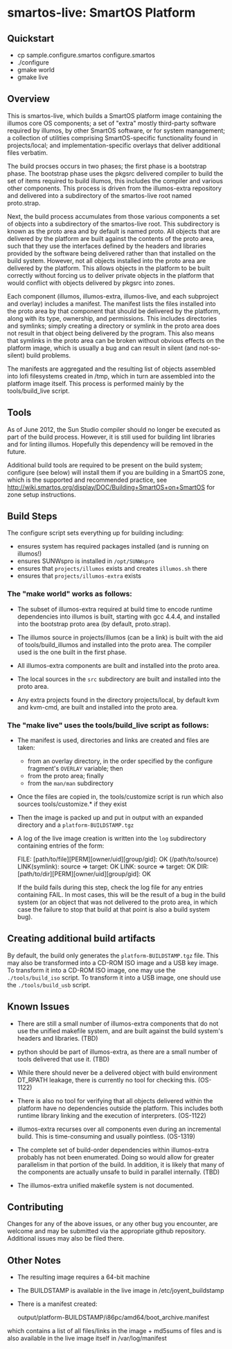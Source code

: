 # smartos-live: SmartOS Platform

## Quickstart

  * cp sample.configure.smartos configure.smartos
  * ./configure
  * gmake world
  * gmake live

## Overview

This is smartos-live, which builds a SmartOS platform image containing the
illumos core OS components; a set of "extra" mostly third-party software
required by illumos, by other SmartOS software, or for system management; a
collection of utilities comprising SmartOS-specific functionality
found in projects/local; and implementation-specific overlays that deliver
additional files verbatim.

The build procses occurs in two phases; the first phase is a bootstrap phase.
The bootstrap phase uses the pkgsrc delivered compiler to build the set of items
required to build illumos, this includes the compiler and various other
components.  This process is driven from the illumos-extra repository and
delivered into a subdirectory of the smartos-live root named proto.strap.

Next, the build process accumulates from those various components a set of
objects into a subdirectory of the smartos-live root.  This subdirectory is
known as the proto area and by default is named proto.  All objects that are
delivered by the platform are built against the contents of the proto area, such
that they use the interfaces defined by the headers and libraries provided by
the software being delivered rather than that installed on the build system.
However, not all objects installed into the proto area are delivered by the
platform.  This allows objects in the platform to be built correctly without
forcing us to deliver private objects in the platform that would conflict with
objects delivered by pkgsrc into zones.

Each component (illumos, illumos-extra, illumos-live, and each subproject
and overlay) includes a manifest.  The manifest lists the files installed
into the proto area by that component that should be delivered by the
platform, along with its type, ownership, and permissions.  This includes
directories and symlinks; simply creating a directory or symlink in the
proto area does not result in that object being delivered by the program.
This also means that symlinks in the proto area can be broken without
obvious effects on the platform image, which is usually a bug and can result
in silent (and not-so-silent) build problems.

The manifests are aggregated and the resulting list of objects assembled
into lofi filesystems created in /tmp, which in turn are assembled into the
platform image itself.  This process is performed mainly by the
tools/build_live script.

## Tools

As of June 2012, the Sun Studio compiler should no longer be executed as
part of the build process.  However, it is still used for building lint
libraries and for linting illumos.  Hopefully this dependency will be
removed in the future.

Additional build tools are required to be present on the build system;
configure (see below) will install them if you are building in a SmartOS
zone, which is the supported and recommended practice, see
http://wiki.smartos.org/display/DOC/Building+SmartOS+on+SmartOS for zone
setup instructions. 

## Build Steps

The configure script sets everything up for building including:

  * ensures system has required packages installed (and is running on illumos!)
  * ensures SUNWspro is installed in `/opt/SUNWspro`
  * ensures that `projects/illumos` exists and creates `illumos.sh` there
  * ensures that `projects/illumos-extra` exists

### The "make world" works as follows:

  * The subset of illumos-extra required at build time to encode runtime
    dependencies into illumos is built, starting with gcc 4.4.4, and
    installed into the bootstrap proto area (by default, proto.strap).

  * The illumos source in projects/illumos (can be a link) is built with the
    aid of tools/build_illumos and installed into the proto area.  The
    compiler used is the one built in the first phase.

  * All illumos-extra components are built and installed into the proto
    area.

  * The local sources in the `src` subdirectory are built and installed into
    the proto area.

  * Any extra projects found in the directory projects/local, by default kvm and
    kvm-cmd, are built and installed into the proto area.

### The "make live" uses the tools/build_live script as follows:

  * The manifest is used, directories and links are created and files are taken:
      * from an overlay directory, in the order specified by the configure
        fragment's `OVERLAY` variable; then
      * from the proto area; finally
      * from the `man/man` subdirectory

  * Once the files are copied in, the tools/customize script is run which also
    sources tools/customize.* if they exist

  * Then the image is packed up and put in output with an expanded directory and
    a `platform-BUILDSTAMP.tgz`

  * A log of the live image creation is written into the `log` subdirectory
    containing entries of the form:

	FILE: [path/to/file][PERM][owner/uid][group/gid]: OK (/path/to/source)
	LINK(symlink): source => target: OK
	LINK: source => target: OK
	DIR: [path/to/dir][PERM][owner/uid][group/gid]: OK

    If the build fails during this step, check the log file for any entries
    containing FAIL.  In most cases, this will be the result of a bug in the
    build system (or an object that was not delivered to the proto area, in
    which case the failure to stop that build at that point is also a build
    system bug).

## Creating additional build artifacts

By default, the build only generates the `platform-BUILDSTAMP.tgz` file. This
may also be transformed into a CD-ROM ISO image and a USB key image. To
transform it into a CD-ROM ISO image, one may use the `./tools/build_iso`
script. To transform it into a USB image, one should use the `./tools/build_usb`
script.

## Known Issues

  * There are still a small number of illumos-extra components that do not
    use the unified makefile system, and are built against the build system's
    headers and libraries. (TBD)

  * python should be part of illumos-extra, as there are a small number of
    tools delivered that use it. (TBD)

  * While there should never be a delivered object with build environment
    DT_RPATH leakage, there is currently no tool for checking this.
    (OS-1122)

  * There is also no tool for verifying that all objects delivered within
    the platform have no dependencies outside the platform.  This includes
    both runtime library linking and the execution of interpreters.
    (OS-1122)

  * illumos-extra recurses over all components even during an incremental
    build.  This is time-consuming and usually pointless. (OS-1319)	

  * The complete set of build-order dependencies within illumos-extra
    probably has not been enumerated.  Doing so would allow for greater
    parallelism in that portion of the build.  In addition, it is likely
    that many of the components are actually unsafe to build in parallel
    internally. (TBD)

  * The illumos-extra unified makefile system is not documented.

## Contributing

Changes for any of the above issues, or any other bug you encounter, are
welcome and may be submitted via the appropriate github repository.
Additional issues may also be filed there.

## Other Notes

  * The resulting image requires a 64-bit machine
  * The BUILDSTAMP is available in the live image in /etc/joyent_buildstamp
  * There is a manifest created:

	output/platform-BUILDSTAMP/i86pc/amd64/boot_archive.manifest

   which contains a list of all files/links in the image + md5sums of files and
   is also available in the live image itself in /var/log/manifest
